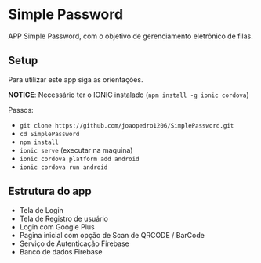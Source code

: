 # Simple Password

APP Simple Password, com o objetivo de gerenciamento eletrônico de filas.

## Setup

Para utilizar este app siga as orientações.

__NOTICE__: Necessário ter o IONIC instalado (`npm install -g ionic cordova`)

Passos:

- `git clone https://github.com/joaopedro1206/SimplePassword.git`
- `cd SimplePassword`
- `npm install`
- `ionic serve` (executar na maquina)
- `ionic cordova platform add android`
- `ionic cordova run android`

## Estrutura do app

- Tela de Login
- Tela de Registro de usuário
- Login com Google Plus
- Pagina inicial com opção de Scan de QRCODE / BarCode
- Serviço de Autenticação Firebase
- Banco de dados Firebase